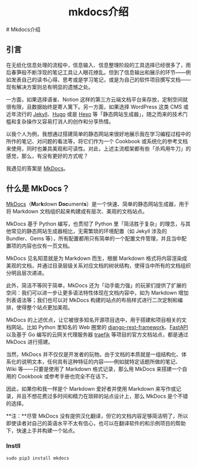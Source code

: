 <h1 align="center">mkdocs介绍</h1>
# Mkdocs介绍



## 引言

在无纸化信息处理的流程中，信息输入、信息整理阶段的工具选择已经很多了，雨后春笋般不断浮现的笔记工具让人眼花缭乱。但到了信息输出和展示的环节——例如发表自己的读书心得、思考或是学习笔记，或是为自己的软件项目撰写文档——现有解决方案则总有明显的遗憾之处。

一方面，如果选择语雀、Notion 这样的第三方云端文档平台来存放，定制空间就很有限，且数据始终是寄人篱下。另一方面，如果选择 WordPress 这类 CMS 或近年流行的 [Jekyll](https://sspai.com/link?target=https%3A%2F%2Fjekyllrb.com%2F)、[Hugo](https://sspai.com/link?target=https%3A%2F%2Fgohugo.io%2F) 或是 [Hexo](https://sspai.com/link?target=https%3A%2F%2Fhexo.io%2F) 等「静态网站生成器」，随之而来的技术门槛和复杂操作又容易打消人的创作和分享热情。

以我个人为例，我想通过搭建简单的静态网站来很好地展示我在学习编程过程中的所作的笔记、对问题的看法等，将它们作为一个 Cookbook 或系统化的参考文档来使用，同时也兼具美观和可读性。对此，上述主流框架都有些「杀鸡用牛刀」的感觉，那么，有没有更好的方式呢？

我遇见的答案是 [MkDocs](https://sspai.com/link?target=https%3A%2F%2Fwww.mkdocs.org%2F)。

## 什么是 MkDocs？

[MkDocs](https://sspai.com/link?target=https%3A%2F%2Fwww.mkdocs.org%2F)（**M**ar**k**down **Doc**ument**s**）是一个快速、简单的静态网站生成器，用于将 Markdown 文档组织起来构建成有层次、美观的文档站点。



MkDocs 基于 Python 编写，也贯彻了 Python 里「简洁胜于复杂」的理念，与其他常见的静态网站生成器相比，无需繁琐的环境配置（如 Jekyll 涉及的 Bundler、Gems 等），所有配置都用只有简单的一个配置文件管理，并且当中配置项的内容也仅有一页文档。

MkDocs 见名知意就是为 Markdown 而生，根据 Markdown 格式将内容渲染成美观的文档，并通过目录层级关系对应文档的树状结构，使得当中所有的文档组织分明且层次递进。



此外，简洁不等同于简单，MkDocs 还为「动手能力强」的玩家们提供了扩展的空间：我们可以进一步让更多语法特性体现在文档内容中，如为 Markdown 增加列表语法等；我们也可以对 MkDocs 构建的站点的布局样式进行二次定制和编排，使得整个站点更加美观。

MkDocs 的上述优点，让它被很多知名开源项目选中，用于搭建和项目相关的文档网站。比如 Python 里知名的 Web 圈里的 [django-rest-framework](https://sspai.com/link?target=https%3A%2F%2Fwww.django-rest-framework.org%2F)、[FastAPI](https://sspai.com/link?target=https%3A%2F%2Ffastapi.tiangolo.com%2F) 以及基于 Go 编写的云网关代理服务器 [traefik](https://sspai.com/link?target=https%3A%2F%2Fgithub.com%2Ftraefik%2Ftraefik) 等项目的官方文档站点，都是通过 MkDocs 进行搭建。

当然，MkDocs 并不仅仅是开发者的玩物。由于文档的本质就是一组结构化、体系化的说明文本，任何具有这种特征的内容——例如就特定话题所做的笔记、Wiki 等——只要是使用了 Markdown 格式记录，那么用 MkDocs 来搭建一个自用的 Cookbook 或参考手册也完全不在话下。



因此，如果你和我一样是个 Markdown 爱好者并使用 Markdown 来写作或记录，并且不想花费过多时间和精力在琐碎的站点设计上，那么 MkDocs 是个不错的选择。

**注：**尽管 MkDocs 没有提供汉化翻译，但它的文档内容足够简洁明了，所以即使读者对自己的英语水平不太有信心，也可以在翻译软件的和示例项目的帮助下，快速上手并构建一个站点。





### Instll

```shell
sudo pip3 install mkdocs
```

